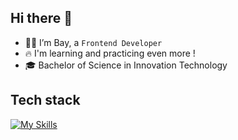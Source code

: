 ## Hi there 👋
* 🧑🏻 I’m Bay, a `Frontend Developer`
* 🔥 I'm learning and practicing even more !
* 🎓 Bachelor of Science in Innovation Technology

## Tech stack
[![My Skills](https://skillicons.dev/icons?i=mongodb,expressjs,nodejs,nextjs,ts,js,html,css)](https://skillicons.dev)






